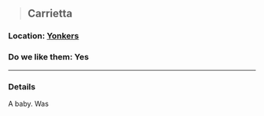 >## Carrietta

### Location: [Yonkers](../../Locations/Yonkers.md)

### Do we like them: Yes

***

### Details
A baby. Was 